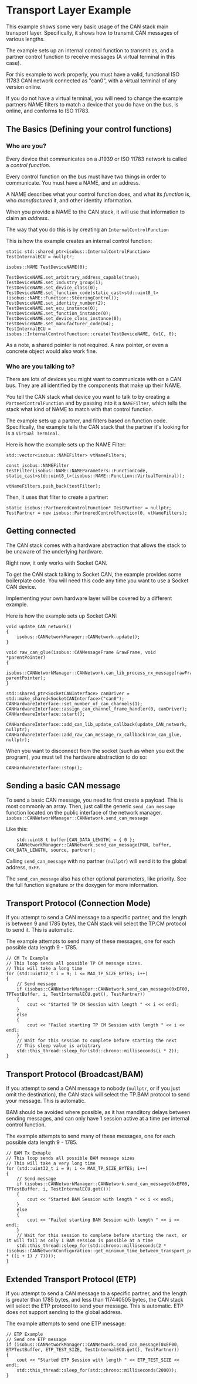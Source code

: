 # Transport Layer Example

This example shows some very basic usage of the CAN stack main transport layer. Specifically, it shows how to transmit CAN messages of various lengths.

The example sets up an internal control function to transmit as, and a partner control function to receive messages (A virtual terminal in this case).

For this example to work properly, you must have a valid, functional ISO 11783 CAN network connected as "can0", with a virtual terminal of any version online.

If you do not have a virtual terminal, you will need to change the example partners NAME filters to match a device that you do have on the bus, is online, and conforms to ISO 11783.

## The Basics (Defining your control functions)

### Who are you? 

Every device that communicates on a J1939 or ISO 11783 network is called a _control function_. 

Every control function on the bus must have two things in order to communicate. You must have a NAME, and an address.

A NAME describes what your control function does, and what its _function_ is, who _manufactured_ it, and other identity information.

When you provide a NAME to the CAN stack, it will use that information to claim an _address_.

The way that you do this is by creating an `InternalControlFunction`

This is how the example creates an internal control function:
```
static std::shared_ptr<isobus::InternalControlFunction> TestInternalECU = nullptr;

isobus::NAME TestDeviceNAME(0);

TestDeviceNAME.set_arbitrary_address_capable(true);
TestDeviceNAME.set_industry_group(1);
TestDeviceNAME.set_device_class(0);
TestDeviceNAME.set_function_code(static_cast<std::uint8_t>(isobus::NAME::Function::SteeringControl));
TestDeviceNAME.set_identity_number(2);
TestDeviceNAME.set_ecu_instance(0);
TestDeviceNAME.set_function_instance(0);
TestDeviceNAME.set_device_class_instance(0);
TestDeviceNAME.set_manufacturer_code(64);
TestInternalECU = isobus::InternalControlFunction::create(TestDeviceNAME, 0x1C, 0);
```

As a note, a shared pointer is not required. A raw pointer, or even a concrete object would also work fine.

### Who are you talking to?

There are lots of devices you might want to communicate with on a CAN bus. They are all identified by the components that make up their NAME.

You tell the CAN stack what device you want to talk to by creating a `PartnerControlFunction` and by passing into it a `NAMEFilter`, which tells the stack what kind of NAME to match with that control function.

The example sets up a partner, and filters based on function code. Specifically, the example tells the CAN stack that the partner it's looking for is a `Virtual Terminal`.

Here is how the example sets up the NAME Filter:

```
std::vector<isobus::NAMEFilter> vtNameFilters;

const isobus::NAMEFilter testFilter(isobus::NAME::NAMEParameters::FunctionCode, static_cast<std::uint8_t>(isobus::NAME::Function::VirtualTerminal));

vtNameFilters.push_back(testFilter);

```

Then, it uses that filter to create a partner:

```
static isobus::PartneredControlFunction* TestPartner = nullptr;
TestPartner = new isobus::PartneredControlFunction(0, vtNameFilters);
```

## Getting connected

The CAN stack comes with a hardware abstraction that allows the stack to be unaware of the underlying hardware.

Right now, it only works with Socket CAN.

To get the CAN stack talking to Socket CAN, the example provides some boilerplate code. You will need this code any time you want to use a Socket CAN device.

Implementing your own hardware layer will be covered by a different example.

Here is how the example sets up Socket CAN:

```
void update_CAN_network()
{
	isobus::CANNetworkManager::CANNetwork.update();
}

void raw_can_glue(isobus::CANMessageFrame &rawFrame, void *parentPointer)
{
	isobus::CANNetworkManager::CANNetwork.can_lib_process_rx_message(rawFrame, parentPointer);
}

std::shared_ptr<SocketCANInterface> canDriver = std::make_shared<SocketCANInterface>("can0");
CANHardwareInterface::set_number_of_can_channels(1);
CANHardwareInterface::assign_can_channel_frame_handler(0, canDriver);
CANHardwareInterface::start();

CANHardwareInterface::add_can_lib_update_callback(update_CAN_network, nullptr);
CANHardwareInterface::add_raw_can_message_rx_callback(raw_can_glue, nullptr);
```

When you want to disconnect from the socket (such as when you exit the program), you must tell the hardware abstraction to do so:

```
CANHardwareInterface::stop();
```

## Sending a basic CAN message

To send a basic CAN message, you need to first create a payload. This is most commonly an array. Then, just call the generic `send_can_message` function located on the public interface of the network manager. `isobus::CANNetworkManager::CANNetwork.send_can_message`

Like this:
```
	std::uint8_t buffer[CAN_DATA_LENGTH] = { 0 };
	CANNetworkManager::CANNetwork.send_can_message(PGN, buffer, CAN_DATA_LENGTH, source, partner);
```

Calling `send_can_message` with no partner (`nullptr`) will send it to the global address, `0xFF`.

The `send_can_message` also has other optional parameters, like priority. See the full function signature or the doxygen for more information.

## Transport Protocol (Connection Mode)

If you attempt to send a CAN message to a specific partner, and the length is between 9 and 1785 bytes, the CAN stack will select the TP.CM protocol to send it. This is automatic.

The example attempts to send many of these messages, one for each possible data length 9 - 1785.

```
// CM Tx Example
// This loop sends all possible TP CM message sizes.
// This will take a long time
for (std::uint32_t i = 9; i <= MAX_TP_SIZE_BYTES; i++)
{
    // Send message
    if (isobus::CANNetworkManager::CANNetwork.send_can_message(0xEF00, TPTestBuffer, i, TestInternalECU.get(), TestPartner))
    {
        cout << "Started TP CM Session with length " << i << endl;
    }
    else
    {
        cout << "Failed starting TP CM Session with length " << i << endl;
    }
    // Wait for this session to complete before starting the next
    // This sleep value is arbitrary
    std::this_thread::sleep_for(std::chrono::milliseconds(i * 2));
}
```

## Transport Protocol (Broadcast/BAM)

If you attempt to send a CAN message to nobody (`nullptr`, or if you just omit the destination), the CAN stack will select the TP.BAM protocol to send your message. This is automatic.

BAM should be avoided where possible, as it has manditory delays between sending messages, and can only have 1 session active at a time per internal control function.

The example attempts to send many of these messages, one for each possible data length 9 - 1785.

```
// BAM Tx Exmaple
// This loop sends all possible BAM message sizes
// This will take a very long time
for (std::uint32_t i = 9; i <= MAX_TP_SIZE_BYTES; i++)
{
    // Send message
    if (isobus::CANNetworkManager::CANNetwork.send_can_message(0xEF00, TPTestBuffer, i, TestInternalECU.get()))
    {
        cout << "Started BAM Session with length " << i << endl;
    }
    else
    {
        cout << "Failed starting BAM Session with length " << i << endl;
    }
    // Wait for this session to complete before starting the next, or it will fail as only 1 BAM session is possible at a time
    std::this_thread::sleep_for(std::chrono::milliseconds(2 * (isobus::CANNetworkConfiguration::get_minimum_time_between_transport_protocol_bam_frames() * ((i + 1) / 7))));
}
```

## Extended Transport Protocol (ETP)

If you attempt to send a CAN message to a specific partner, and the length is greater than 1785 bytes, and less than 117440505 bytes, the CAN stack will select the ETP protocol to send your message. This is automatic. ETP does not support sending to the global address.

The example attempts to send one ETP message:

```
// ETP Example
// Send one ETP message
if (isobus::CANNetworkManager::CANNetwork.send_can_message(0xEF00, ETPTestBuffer, ETP_TEST_SIZE, TestInternalECU.get(), TestPartner))
{
    cout << "Started ETP Session with length " << ETP_TEST_SIZE << endl;
    std::this_thread::sleep_for(std::chrono::milliseconds(2000));
}
```
